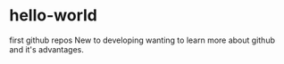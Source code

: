 # hello-world
first github repos
New to developing wanting to learn more about github and it's advantages.

